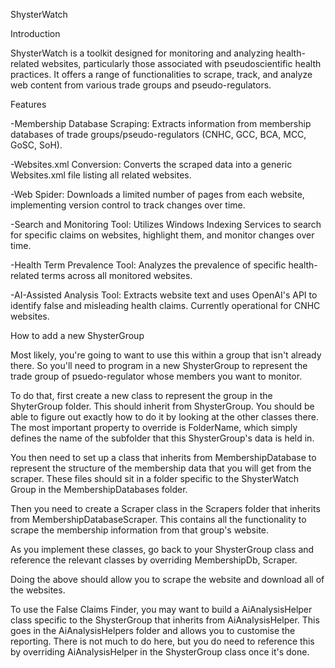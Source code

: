 ShysterWatch 

Introduction

ShysterWatch is a toolkit designed for monitoring and analyzing health-related websites, particularly those associated with pseudoscientific health practices. It offers a range of functionalities to scrape, track, and analyze web content from various trade groups and pseudo-regulators.

Features

-Membership Database Scraping: Extracts information from membership databases of trade groups/pseudo-regulators (CNHC, GCC, BCA, MCC, GoSC, SoH).

-Websites.xml Conversion: Converts the scraped data into a generic Websites.xml file listing all related websites.

-Web Spider: Downloads a limited number of pages from each website, implementing version control to track changes over time.

-Search and Monitoring Tool: Utilizes Windows Indexing Services to search for specific claims on websites, highlight them, and monitor changes over time.

-Health Term Prevalence Tool: Analyzes the prevalence of specific health-related terms across all monitored websites.

-AI-Assisted Analysis Tool: Extracts website text and uses OpenAI's API to identify false and misleading health claims. Currently operational for CNHC websites.

How to add a new ShysterGroup

Most likely, you're going to want to use this within a group that isn't already there. So you'll need to program in a new ShysterGroup to represent the trade group of psuedo-regulator whose members you want to monitor. 

To do that, first create a new class to represent the group in the ShyterGroup folder. This should inherit from ShysterGroup. You should be able to figure out exactly how to do it by looking at the other classes there. The most important property to override is FolderName, which simply defines the name of the subfolder that this ShysterGroup's data is held in.

You then need to set up a class that inherits from MembershipDatabase to represent the structure of the membership data that you will get from the scraper. These files should sit in a folder specific to the ShysterWatch Group in the MembershipDatabases folder.

Then you need to create a Scraper class in the Scrapers folder that inherits from MembershipDatabaseScraper. This contains all the functionality to scrape the membership information from that group's website.

As you implement these classes, go back to your ShysterGroup class and reference the relevant classes by overriding MembershipDb, Scraper. 

Doing the above should allow you to scrape the website and download all of the websites.

To use the False Claims Finder, you may want to build a AiAnalysisHelper class specific to the ShysterGroup that inherits from AiAnalysisHelper. This goes in the AiAnalysisHelpers folder and allows you to customise the reporting. There is not much to do here, but you do need to reference this by overriding AiAnalysisHelper in the ShysterGroup class once it's done.
